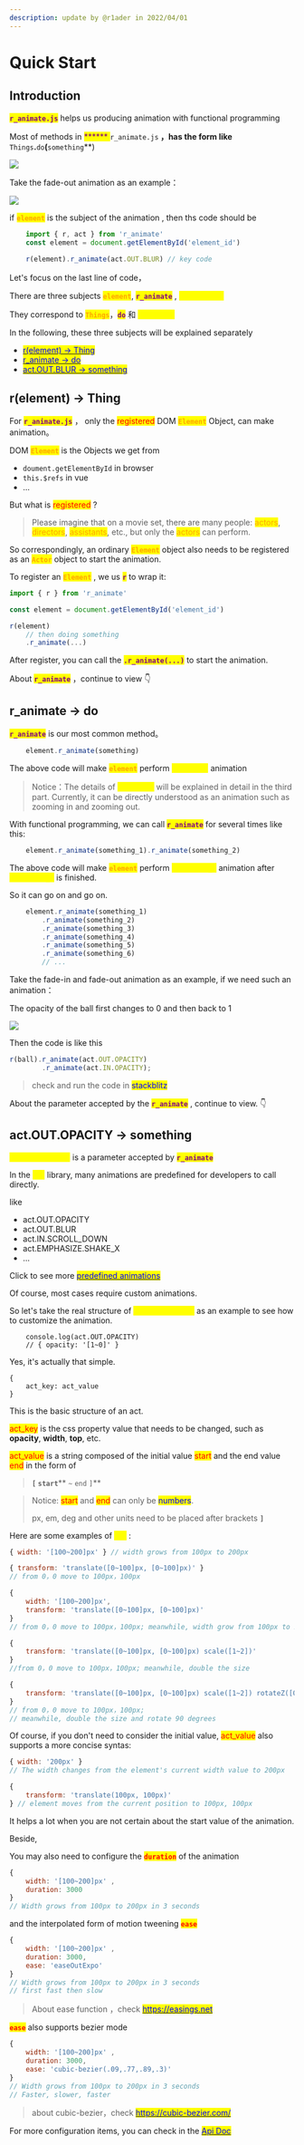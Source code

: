 ```yaml
---
description: update by @r1ader in 2022/04/01
---
```


# Quick Start

## Introduction

<mark style="color:purple;">**`r_animate.js`**</mark> helps us producing animation with functional programming

Most of methods in <mark style="color:purple;">****</mark><mark style="color:purple;">** **</mark><mark style="color:purple;">**`r_animate.js`**</mark> ，has the form like <mark style="color:orange;">**`Things`**</mark>.<mark style="color:purple;">**`do`**</mark>(<mark style="color:yellow;">**`something`**</mark>)

![](.gitbook/assets/functionalprogramming.gif)

Take the fade-out animation as an example：

![](.gitbook/assets/example\_1\_cn.gif)

if <mark style="color:orange;">**`element`**</mark> is the subject of the animation , then ths code should be

```javascript
    import { r, act } from 'r_animate'
    const element = document.getElementById('element_id')
    
    r(element).r_animate(act.OUT.BLUR) // key code
```

Let's focus on the last line of code，

There are three subjects <mark style="color:orange;">**`element`**</mark>, <mark style="color:purple;">**`r_animate`**</mark> , <mark style="color:yellow;">**`act.OUT.BLU`**</mark>

They correspond to <mark style="color:orange;">**`Things`**</mark>，<mark style="color:purple;">**`do`**</mark> 和 <mark style="color:yellow;">**`something`**</mark>

In the following, these three subjects will be explained separately

* <mark style="color:blue;"></mark>[<mark style="color:blue;">r(element) -> Thing</mark>](GET\_START.md#r-element-greater-than-thing)<mark style="color:blue;"></mark>
* <mark style="color:blue;"></mark>[<mark style="color:blue;">r\_animate -> do</mark>](GET\_START.md#r\_animate-greater-than-do)<mark style="color:blue;"></mark>
* <mark style="color:blue;"></mark>[<mark style="color:blue;">act.OUT.BLUR -> something</mark>](GET\_START.md#r\_animate-greater-than-do)<mark style="color:blue;"></mark>

## r(element) -> Thing

For <mark style="color:purple;">**`r_animate.js`**</mark> ， only the <mark style="color:red;">registered</mark> DOM <mark style="color:orange;">**`Element`**</mark> Object, can make animation。

DOM <mark style="color:orange;">**`Element`**</mark> <mark style="color:orange;"></mark><mark style="color:orange;"></mark> is the Objects we get from

* &#x20;`doument.getElementById` in browser
* &#x20;`this.$refs` in vue
* ...

But what is <mark style="color:red;">registered</mark> ?

> Please imagine that on a movie set, there are many people: <mark style="color:orange;">actors</mark>, <mark style="color:orange;">directors</mark>, <mark style="color:orange;">assistants</mark>, etc., but only the <mark style="color:orange;">actors</mark> can perform.

So correspondingly, an ordinary <mark style="color:orange;">**`Element`**</mark> object also needs to be registered as an <mark style="color:orange;">**`Actor`**</mark>  object to start the animation.

To register an <mark style="color:orange;">**`Element`**</mark> , we us <mark style="color:purple;">**`r`**</mark> to wrap it:

```javascript
import { r } from 'r_animate'

const element = document.getElementById('element_id')

r(element)
    // then doing something
    .r_animate(...)
```

After register, you can call the <mark style="color:purple;">**`.r_animate(...)`**</mark> to start the animation.

About <mark style="color:purple;">**`r_animate`**</mark> ，continue to view 👇

## r\_animate -> do

<mark style="color:purple;">**`r_animate`**</mark> is our most common method。

```javascript
    element.r_animate(something)
```

The above code will make <mark style="color:orange;">**`element`**</mark> perform <mark style="color:yellow;">**`something`**</mark> animation

> Notice：The details of <mark style="color:yellow;">**`something`**</mark> will be explained in detail in the third part. Currently, it can be directly understood as an animation such as zooming in and zooming out.

With functional programming, we can call <mark style="color:purple;">**`r_animate`**</mark> for several times like this:

```javascript
    element.r_animate(something_1).r_animate(something_2)
```

The above code will make <mark style="color:orange;">**`element`**</mark> perform <mark style="color:yellow;">**`something_2`**</mark> animation after <mark style="color:yellow;">**`something_1`**</mark> is finished.

So it can go on and go on.

```javascript
    element.r_animate(something_1)
        .r_animate(something_2)
        .r_animate(something_3)
        .r_animate(something_4)
        .r_animate(something_5)
        .r_animate(something_6)
        // ...
```

Take the fade-in and fade-out animation as an example, if we need such an animation：

The opacity of the ball first changes to 0 and then back to 1

![](.gitbook/assets/example\_1\_cn.gif)

Then the code is like this

```javascript
r(ball).r_animate(act.OUT.OPACITY)
        .r_animate(act.IN.OPACITY);
```

> check and run the code in <mark style="color:blue;">stackblitz</mark>

About the parameter accepted by the <mark style="color:purple;">**`r_animate`**</mark> ,  continue to view. 👇

## act.OUT.OPACITY -> something <a href="#something" id="something"></a>

<mark style="color:yellow;">**`act.OUT.OPACITY`**</mark> is a parameter accepted by <mark style="color:purple;">**`r_animate`**</mark>&#x20;

In the <mark style="color:yellow;">**`act`**</mark> library, many animations are predefined for developers to call directly.

like

* act.OUT.OPACITY
* act.OUT.BLUR
* act.IN.SCROLL\_DOWN
* act.EMPHASIZE.SHAKE\_X
* ...

Click to see more [<mark style="color:blue;">predefined animations</mark>](https://r1ader.github.io/Doc/)<mark style="color:blue;"></mark>

Of course, most cases require custom animations.&#x20;

So let's take the real structure of <mark style="color:yellow;">**`act.OUT.OPACITY`**</mark> as an example to see how to customize the animation.

```
    console.log(act.OUT.OPACITY)
    // { opacity: '[1~0]' }
```

Yes, it's actually that simple.

```
{ 
    act_key: act_value 
}
```

This is the basic structure of an act.

<mark style="color:red;">act\_key</mark> is the css property value that needs to be changed, such as **opacity**, **width**, **top**, etc.

<mark style="color:red;">act\_value</mark> is a string composed of the initial value <mark style="color:red;">start</mark> and the end value <mark style="color:red;">end</mark> in the form of&#x20;

> **`[`  **<mark style="color:red;">**`start`**</mark>**  `~`  **<mark style="color:red;">**`end`**</mark>**  `]`**

> Notice: <mark style="color:red;">start</mark> and <mark style="color:red;">end</mark> can only be <mark style="color:blue;">numbers</mark>.
>
> &#x20;px, em, deg and other units need to be placed after brackets **`]`**

Here are some examples of <mark style="color:yellow;">**`act`**</mark> :

```javascript
{ width: '[100~200]px' } // width grows from 100px to 200px
```

```javascript
{ transform: 'translate([0~100]px, [0~100]px)' }
// from 0，0 move to 100px，100px 
```

```javascript
{ 
    width: '[100~200]px',
    transform: 'translate([0~100]px, [0~100]px)'
}
// from 0，0 move to 100px，100px; meanwhile, width grow from 100px to 200px
```

```javascript
{ 
    transform: 'translate([0~100]px, [0~100]px) scale([1~2])' 
}
//from 0，0 move to 100px，100px; meanwhile, double the size
```

```javascript
{ 
    transform: 'translate([0~100]px, [0~100]px) scale([1~2]) rotateZ([0~90]deg)' 
}
// from 0，0 move to 100px，100px; 
// meanwhile, double the size and rotate 90 degrees
```

Of course, if you don't need to consider the initial value, <mark style="color:red;">act\_value</mark> also supports a more concise syntas:

```javascript
{ width: '200px' } 
// The width changes from the element's current width value to 200px
```

```javascript
{ 
    transform: 'translate(100px, 100px)'
} // element moves from the current position to 100px, 100px
```

It helps a lot when you are not certain about the start value of the animation.

Beside,

You may also need to configure the <mark style="color:red;">**`duration`**</mark> of the animation

```javascript
{ 
    width: '[100~200]px' ,
    duration: 3000
} 
// Width grows from 100px to 200px in 3 seconds
```

and the interpolated form of motion tweening <mark style="color:red;">**`ease`**</mark>

```javascript
{ 
    width: '[100~200]px' ,
    duration: 3000,
    ease: 'easeOutExpo'
} 
// Width grows from 100px to 200px in 3 seconds
// first fast then slow
```

> About ease function ，check [<mark style="color:blue;">https://easings.net</mark>](https://easings.net)<mark style="color:blue;"></mark>

<mark style="color:red;">**`ease`**</mark> also supports bezier mode

```javascript
{ 
    width: '[100~200]px' ,
    duration: 3000,
    ease: 'cubic-bezier(.09,.77,.89,.3)'
} 
// Width grows from 100px to 200px in 3 seconds
// Faster, slower, faster
```

> about cubic-bezier，check [<mark style="color:blue;">https://cubic-bezier.com/</mark>](https://cubic-bezier.com)<mark style="color:blue;"></mark>

For more configuration items, you can check in the [<mark style="color:blue;">Api Doc</mark>](api\_doc.md#pei-zhi-shu-xing)<mark style="color:blue;"></mark>
